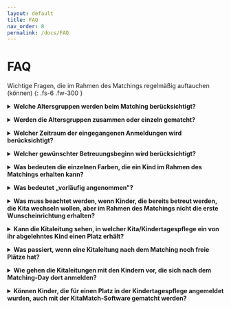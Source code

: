 ```yaml
---
layout: default
title: FAQ
nav_order: 8
permalink: /docs/FAQ
---
```


# FAQ

Wichtige Fragen, die im Rahmen des Matchings regelmäßig auftauchen (können)
{: .fs-6 .fw-300 }


<details>
    <summary><b>Welche Altersgruppen werden beim Matching berücksichtigt?</b></summary>
Es empfiehlt sich eine Orientierung am jeweils geltenden Recht. In Nordrhein-Westfalen beispielsweise sind es gemäß dem Kinderbildungsgesetz unter Zweijährige, Zweijährige und über Dreijährige. Für diese jeweilige Altersgruppe wird das Matchingverfahren einzeln durchgeführt. 
</details>
<p> </p>
<details>
    <summary><b>Werden die Altersgruppen zusammen oder einzeln gematcht?</b></summary>
    Wir empfehlen, jede Altersgruppe einzeln zu matchen. Dies erleichtert das Verfahren für alle Beteiligten.
</details>
<p> </p>
<details>
    <summary><b>Welcher Zeitraum der eingegangenen Anmeldungen wird berücksichtigt?</b></summary>
    Wir empfehlen, einen Stichtag zu kommunizieren, bis zu dem die Vormerkungen der Eltern eingehen müssen, um für die Vergabe im aktuellen Jahr berücksichtigt zu werden. 
</details>
<p> </p>
<details>
    <summary><b>Welcher gewünschter Betreuungsbeginn wird berücksichtigt?</b></summary>
    Die Eltern geben einen gewünschten Betreuungsbeginn an. Die Kommune legt dann in Absprache mit den Kitaleitungen/Trägervertretungen fest, welcher Zeitraum für die aktuelle Vergabe berücksichtigt werden soll. Beispielsweise bis Dezember. 
</details>
<p> </p>
<details>
    <summary><b>Was bedeuten die einzelnen Farben, die ein Kind im Rahmen des Matchings erhalten kann?</b></summary>
Falls ein Kind nach einer Matchingrunde „grün“ hinterlegt ist, bedeutet das, dass es das Angebot endgültig angenommen hat. In diesem Fall bleibt es im Laufe der weiteren Matchingrunden bei der Einrichtung und kann keiner anderen Kita mehr zusagen.

    Ist ein Kind nach einer Matchingrunde „blau“ hinterlegt, bedeutet das, dass es das Angebot vorläufig angenommen hat, aber noch nicht endgültig. Es kann sein, dass es in einer der nächsten Runden ein Angebot von einer höher präferierten Einrichtung erhält. 

    Falls ein Kind „rot“ hinterlegt ist, bedeutet das, dass die Einrichtung ihm aktuell kein Angebot machen kann. Entweder hat die Einrichtung keine Kapazität (mehr), um dem Kind ein Angebot zu machen, oder es hat ein Angebot einer Kita, zu der das Kind lieber gehen würde, erhalten. 
</details>
<p> </p>
<details>
    <summary><b>Was bedeutet „vorläufig angenommen"?</b></summary>
Im Zuge des Matchings kann es sein, dass ein Kind das Angebot einer Einrichtung „vorläufig angenommen“ hat. In diesem Fall ist möglich, dass es in einer der nächsten Runden ein Angebot von einer höher präferierten Wunscheinrichtung erhält. 
</details>
<p> </p>
<details>
    <summary><b>Was muss beachtet werden, wenn Kinder, die bereits betreut werden, die Kita wechseln wollen, aber im Rahmen des Matchings nicht die erste Wunscheinrichtung erhalten?</b></summary>
    Im Fall eines Wechselwunsches kann der Name der abgebenden Einrichtung als letztgenannte Wunscheinrichtung eingetragen werden. Dies führt in der Regel dazu, dass das Wechselkind nicht den Betreuungsplatz verliert.  
</details>
<p> </p>
<details>
    <summary><b>Kann die Kitaleitung sehen, in welcher Kita/Kindertagespflege ein von ihr abgelehntes Kind einen Platz erhält?</b></summary>
Nach dem Matching-Day besteht die Möglichkeit für das Jugendamt, einen Datenexport mit den versorgten und unversorgten Kindern zu generieren. Inwiefern die Kitaleitungen entsprechende Infos erhalten, obliegt dem jeweiligen Jugendamt und ist datenschutzrechtlich fraglich.  
</details>
<p> </p>
<details>
    <summary><b>Was passiert, wenn eine Kitaleitung nach dem Matching noch freie Plätze hat?</b></summary>
    Da das Matching “intern” erfolgt und die Eltern erstmal nicht informiert werden, ist die tatsächliche Vergabe (Zu-/Absage) zwingend erforderlich. Sofern es in diesem Zuge noch unversorgte Kinder gibt, können sich diese in den Einrichtungen mit freien Plätzen melden. 
</details>
<p> </p>
<details>
    <summary><b>Wie gehen die Kitaleitungen mit den Kindern vor, die sich nach dem Matching-Day dort anmelden?</b></summary>
    Dies ist abhängig von dem Vorgehen in den einzelnen Kommunen. Falls das Matching beispielsweise nur einmal im Jahr für die Hauptvergabe zum 1. August des neuen Kitajahres erfolgt, sind die Kinder, die sich nach dem Matching-Day anmelden, wie unterjährige Anmeldungen zu betrachten. 
</details>
<p> </p>
<details>
    <summary><b>Können Kinder, die für einen Platz in der Kindertagespflege angemeldet wurden, auch mit der KitaMatch-Software gematcht werden?</b></summary>
    Ja, auch die Kinder, die für einen Platz in der Kindertagespflege angemeldet wurden, können mit diesem Programm am Vergabeverfahren teilnehmen; auch die, die eine Anmeldung für die Kindertagespflege und als Alternative die Kindertageseinrichtung (oder andersherum) angegeben haben.  
</details>
